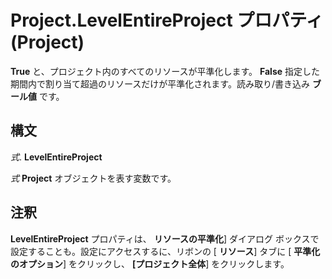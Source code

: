
# Project.LevelEntireProject プロパティ (Project)

 **True** と、プロジェクト内のすべてのリソースが平準化します。 **False** 指定した期間内で割り当て超過のリソースだけが平準化されます。読み取り/書き込み **ブール値** です。


## 構文

 _式_. **LevelEntireProject**

 _式_ **Project** オブジェクトを表す変数です。


## 注釈

 **LevelEntireProject** プロパティは、 **リソースの平準化**] ダイアログ ボックスで設定することも。設定にアクセスするに、リボンの [ **リソース**] タブに [ **平準化のオプション**] をクリックし、  **[プロジェクト全体**] をクリックします。

